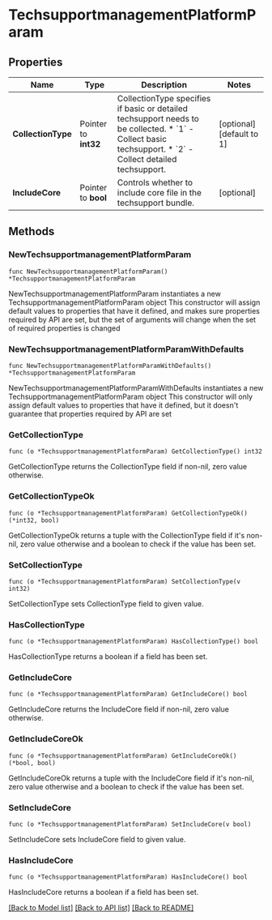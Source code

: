 # TechsupportmanagementPlatformParam

## Properties

Name | Type | Description | Notes
------------ | ------------- | ------------- | -------------
**CollectionType** | Pointer to **int32** | CollectionType specifies if basic or detailed techsupport needs to be collected. * &#x60;1&#x60; - Collect basic techsupport. * &#x60;2&#x60; - Collect detailed techsupport. | [optional] [default to 1]
**IncludeCore** | Pointer to **bool** | Controls whether to include core file in the techsupport bundle. | [optional] 

## Methods

### NewTechsupportmanagementPlatformParam

`func NewTechsupportmanagementPlatformParam() *TechsupportmanagementPlatformParam`

NewTechsupportmanagementPlatformParam instantiates a new TechsupportmanagementPlatformParam object
This constructor will assign default values to properties that have it defined,
and makes sure properties required by API are set, but the set of arguments
will change when the set of required properties is changed

### NewTechsupportmanagementPlatformParamWithDefaults

`func NewTechsupportmanagementPlatformParamWithDefaults() *TechsupportmanagementPlatformParam`

NewTechsupportmanagementPlatformParamWithDefaults instantiates a new TechsupportmanagementPlatformParam object
This constructor will only assign default values to properties that have it defined,
but it doesn't guarantee that properties required by API are set

### GetCollectionType

`func (o *TechsupportmanagementPlatformParam) GetCollectionType() int32`

GetCollectionType returns the CollectionType field if non-nil, zero value otherwise.

### GetCollectionTypeOk

`func (o *TechsupportmanagementPlatformParam) GetCollectionTypeOk() (*int32, bool)`

GetCollectionTypeOk returns a tuple with the CollectionType field if it's non-nil, zero value otherwise
and a boolean to check if the value has been set.

### SetCollectionType

`func (o *TechsupportmanagementPlatformParam) SetCollectionType(v int32)`

SetCollectionType sets CollectionType field to given value.

### HasCollectionType

`func (o *TechsupportmanagementPlatformParam) HasCollectionType() bool`

HasCollectionType returns a boolean if a field has been set.

### GetIncludeCore

`func (o *TechsupportmanagementPlatformParam) GetIncludeCore() bool`

GetIncludeCore returns the IncludeCore field if non-nil, zero value otherwise.

### GetIncludeCoreOk

`func (o *TechsupportmanagementPlatformParam) GetIncludeCoreOk() (*bool, bool)`

GetIncludeCoreOk returns a tuple with the IncludeCore field if it's non-nil, zero value otherwise
and a boolean to check if the value has been set.

### SetIncludeCore

`func (o *TechsupportmanagementPlatformParam) SetIncludeCore(v bool)`

SetIncludeCore sets IncludeCore field to given value.

### HasIncludeCore

`func (o *TechsupportmanagementPlatformParam) HasIncludeCore() bool`

HasIncludeCore returns a boolean if a field has been set.


[[Back to Model list]](../README.md#documentation-for-models) [[Back to API list]](../README.md#documentation-for-api-endpoints) [[Back to README]](../README.md)


